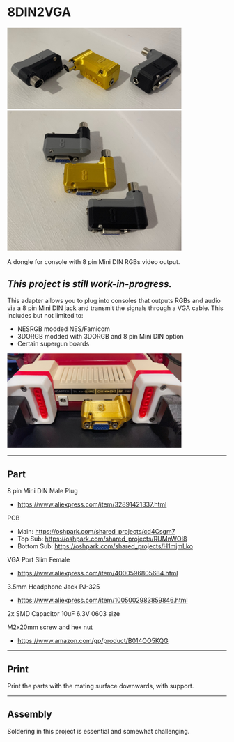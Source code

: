 # 8DIN2VGA

<img src="./Pics/01.jpg" width="400px" /> <img src="./Pics/02.jpg" width="400px" />

A dongle for console with 8 pin Mini DIN RGBs video output.

## *This project is still work-in-progress.*

This adapter allows you to plug into consoles that outputs RGBs and audio via a 8 pin Mini DIN jack and transmit the signals through a VGA cable. This includes but not limited to:
- NESRGB modded NES/Famicom
- 3DORGB modded with 3DORGB and 8 pin Mini DIN option
- Certain supergun boards

 <img src="./Pics/03.jpg" width="400px" />

-----------

## Part

8 pin Mini DIN Male Plug
- https://www.aliexpress.com/item/32891421337.html

PCB
- Main: https://oshpark.com/shared_projects/cd4Csgm7
- Top Sub: https://oshpark.com/shared_projects/RUMnWOI8
- Bottom Sub: https://oshpark.com/shared_projects/H1mjmLko

VGA Port Slim Female
- https://www.aliexpress.com/item/4000596805684.html

3.5mm Headphone Jack PJ-325
- https://www.aliexpress.com/item/1005002983859846.html

2x SMD Capacitor 10uF 6.3V 0603 size

M2x20mm screw and hex nut
- https://www.amazon.com/gp/product/B014OO5KQG

-----------
## Print

Print the parts with the mating surface downwards, with support.

-----------
## Assembly

Soldering in this project is essential and somewhat challenging.
